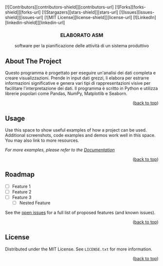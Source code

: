 [![Contributors][contributors-shield]][contributors-url]
[![Forks][forks-shield]][forks-url]
[![Stargazers][stars-shield]][stars-url]
[![Issues][issues-shield]][issues-url]
[![MIT License][license-shield]][license-url]
[![LinkedIn][linkedin-shield]][linkedin-url]


<h3 align="center">ELABORATO ASM</h3>

  <p align="center">
    software per la pianificazione delle attività di un sistema
produttivo
    <br />
</div>

## About The Project

Questo programma è progettato per eseguire un'analisi dei dati completa e creare visualizzazioni. Prende in input dati grezzi, li elabora per estrarre informazioni significative e genera vari tipi di rappresentazioni visive per facilitare l'interpretazione dei dati. Il programma è scritto in Python e utilizza librerie popolari come Pandas, NumPy, Matplotlib e Seaborn.
<p align="right">(<a href="#readme-top">back to top</a>)</p>


## Usage

Use this space to show useful examples of how a project can be used. Additional screenshots, code examples and demos work well in this space. You may also link to more resources.

_For more examples, please refer to the [Documentation](https://example.com)_

<p align="right">(<a href="#readme-top">back to top</a>)</p>



<!-- ROADMAP -->
## Roadmap

- [ ] Feature 1
- [ ] Feature 2
- [ ] Feature 3
    - [ ] Nested Feature

See the [open issues](https://github.com/Rick-1242/ElaboratoASM/issues) for a full list of proposed features (and known issues).

<p align="right">(<a href="#readme-top">back to top</a>)</p>


<!-- LICENSE -->
## License

Distributed under the MIT License. See `LICENSE.txt` for more information.

<p align="right">(<a href="#readme-top">back to top</a>)</p>

